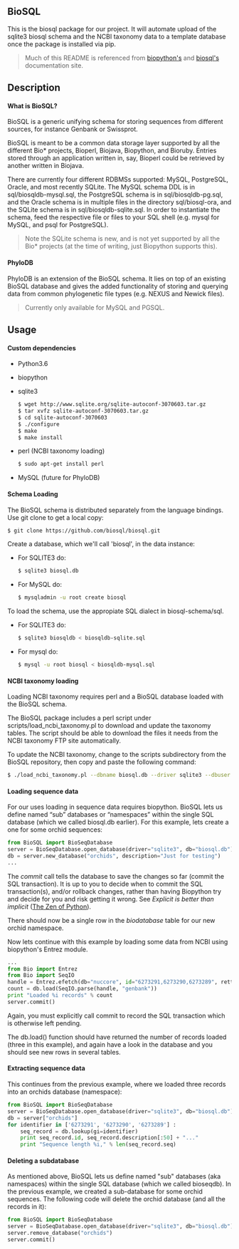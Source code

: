 ## BioSQL

This is the biosql package for our project.  It will automate upload of the
sqlite3 biosql schema and the NCBI taxonomy data to a template database
once the package is installed via pip.
> Much of this README is referenced from [biopython's](http://biopython.org)
and [biosql's](http://biosql.org) documentation site.

## Description

#### What is BioSQL?

BioSQL is a generic unifying schema for storing sequences from different sources,
for instance Genbank or Swissprot.

BioSQL is meant to be a common data storage layer supported by all the
different Bio* projects, Bioperl, Biojava, Biopython, and Bioruby.
Entries stored through an application written in, say, Bioperl could
be retrieved by another written in Biojava.

There are currently four different RDBMSs supported: MySQL,
PostgreSQL, Oracle, and most recently SQLite. The MySQL schema
DDL is in sql/biosqldb-mysql.sql, the PostgreSQL schema is in
sql/biosqldb-pg.sql, and the Oracle schema is in multiple files
in the directory sql/biosql-ora, and the SQLite schema is in
sql/biosqldb-sqlite.sql. In order to instantiate the schema, feed
the respective file or files to your SQL shell (e.g. mysql for
MySQL, and psql for PostgreSQL).

>Note the SQLite schema is new, and is not yet supported by all the
>Bio* projects (at the time of writing, just Biopython supports this).

#### PhyloDB

PhyloDB is an extension of the BioSQL schema.  It lies on top of an
existing BioSQL database and gives the added functionality of storing
and querying data from common phylogenetic file types (e.g. NEXUS and Newick
files).
>Currently only available for MySQL and PGSQL.

## Usage

#### Custom dependencies

- Python3.6
- biopython
- sqlite3

    ```bash
    $ wget http://www.sqlite.org/sqlite-autoconf-3070603.tar.gz
    $ tar xvfz sqlite-autoconf-3070603.tar.gz
    $ cd sqlite-autoconf-3070603
    $ ./configure
    $ make
    $ make install
    ```
- perl (NCBI taxonomy loading)
    ```bash
    $ sudo apt-get install perl
    ```
- MySQL (future for PhyloDB)

#### Schema Loading

The BioSQL schema is distributed separately from the language
bindings. Use git clone to get a local copy:

```bash
$ git clone https://github.com/biosql/biosql.git
```
Create a database, which we'll call 'biosql', in the data instance:

* For SQLITE3 do:
    ```bash
    $ sqlite3 biosql.db
    ```
* For MySQL do:
    ```bash
    $ mysqladmin -u root create biosql
    ```

To load the schema, use the appropiate SQL dialect in
biosql-schema/sql.

* For SQLITE3 do:
    ```bash
    $ sqlite3 biosqldb < biosqldb-sqlite.sql
    ```
* For mysql do:
    ```bash
    $ mysql -u root biosql < biosqldb-mysql.sql
    ```

#### NCBI taxonomy loading

Loading NCBI taxonomy requires perl and a BioSQL database loaded with the
BioSQL schema.

The BioSQL package includes a perl script under scripts/load_ncbi_taxonomy.pl
to download and update the taxonomy tables. The script should be able to download
the files it needs from the NCBI taxonomy FTP site automatically.

To update the NCBI taxonomy, change to the scripts subdirectory from the
BioSQL repository, then copy and paste the following command:

```bash
$ ./load_ncbi_taxonomy.pl --dbname biosql.db --driver sqlite3 --dbuser root --download true
```

#### Loading sequence data

For our uses loading in sequence data requires biopython.
BioSQL lets us define named “sub” databases or “namespaces” within the
single SQL database (which we called biosql.db earlier). For this example,
lets create a one for some orchid sequences:
```python
from BioSQL import BioSeqDatabase
server = BioSeqDatabase.open_database(driver="sqlite3", db="biosql.db")
db = server.new_database("orchids", description="Just for testing")
...
```
The *commit* call tells the database to save the changes so far (commit
the SQL transaction). It is up to you to decide when to commit the SQL
transaction(s), and/or rollback changes, rather than having Biopython
try and decide for you and risk getting it wrong. See *Explicit is
better than implicit* ([The Zen of
Python](http://www.python.org/dev/peps/pep-0020/)).

There should now be a single row in the *biodatabase* table for our new
orchid namespace.

Now lets continue with this example by loading some data from NCBI using
biopython's Entrez module.

```python
...
from Bio import Entrez
from Bio import SeqIO
handle = Entrez.efetch(db="nuccore", id="6273291,6273290,6273289", rettype="gb", retmode="text")
count = db.load(SeqIO.parse(handle, "genbank"))
print "Loaded %i records" % count
server.commit()
```
Again, you must explicitly call commit to record the SQL transaction which is otherwise left pending.

The db.load() function should have returned the number of records loaded
(three in this example), and again have a look in the database and you should see new rows in several tables.

#### Extracting sequence data

This continues from the previous example, where we loaded three records into an orchids database (namespace):
```python
from BioSQL import BioSeqDatabase
server = BioSeqDatabase.open_database(driver="sqlite3", db="biosql.db")
db = server["orchids"]
for identifier in ['6273291', '6273290', '6273289'] :
    seq_record = db.lookup(gi=identifier)
    print seq_record.id, seq_record.description[:50] + "..."
    print "Sequence length %i," % len(seq_record.seq)
```

#### Deleting a subdatabase
As mentioned above, BioSQL lets us define named "sub" databases (aka namespaces)
within the single SQL database (which we called bioseqdb). In the previous example,
we created a sub-database for some orchid sequences. The following code will delete
the orchid database (and all the records in it):

```python
from BioSQL import BioSeqDatabase
server = BioSeqDatabase.open_database(driver="sqlite3", db="biosql.db")
server.remove_database("orchids")
server.commit()
```